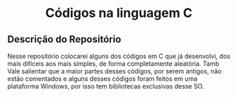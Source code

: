 <div align="center">
    <h1> Códigos na linguagem C </h1>
</div>

<div>
    <h2> Descrição do Repositório </h2>
    <p3> Nesse repositório colocarei alguns dos códigos em C que já desenvolvi, dos mais difíceis aos mais simples, de forma completamente aleatória. Tamb Vale salientar que a maior partes desses códigos, por serem antigos, não estão comentados e alguns desses códigos foram feitos em uma plataforma Windows, por isso tem bibliotecas exclusivas desse SO.</p3>
</div><br><br>
